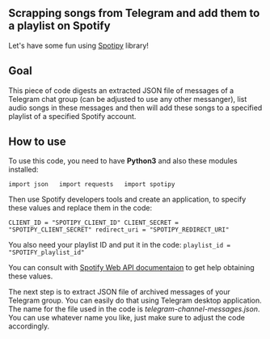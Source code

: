 ## Scrapping songs from Telegram and add them to a playlist on Spotify
Let's have some fun using [Spotipy](https://spotipy.readthedocs.io/en/2.22.1/) library!

## Goal
This piece of code digests an extracted JSON file of messages of a Telegram chat group (can be adjusted to use any other messanger), list audio songs in these messages and then will add these songs to a specified playlist of a specified Spotify account.

## How to use
To use this code, you need to have **Python3** and also these modules installed:

`
import json  
import requests  
import spotipy
`

Then use Spotify developers tools and create an application, to specify these values and replace them in the code:

`
CLIENT_ID = "SPOTIPY_CLIENT_ID"
CLIENT_SECRET = "SPOTIPY_CLIENT_SECRET"
redirect_uri = "SPOTIPY_REDIRECT_URI"
`

You also need your playlist ID and put it in the code:
`
playlist_id = "SPOTIFY_playlist_id"
`

You can consult with [Spotify Web API documentaion](https://developer.spotify.com/documentation/web-api) to get help obtaining these values.

The next step is to extract JSON file of archived messages of your Telegram group. You can easily do that using Telegram desktop application. The name for the file used in the code is *telegram-channel-messages.json*. You can use whatever name you like, just make sure to adjust the code accordingly. 

